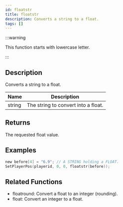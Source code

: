 ```yaml
---
id: floatstr
title: floatstr
description: Converts a string to a float.
tags: []
---
```


:::warning

This function starts with lowercase letter.

:::

## Description

Converts a string to a float.

| Name   | Description                         |
| ------ | ----------------------------------- |
| string | The string to convert into a float. |

## Returns

The requested float value.

## Examples

```c
new before[4] = "6.9"; // A STRING holding a FLOAT.
SetPlayerPos(playerid, 0, 0, floatstr(before));
```

## Related Functions

- floatround: Convert a float to an integer (rounding).
- float: Convert an integer to a float.
